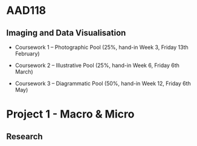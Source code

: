 # AAD118
## Imaging and Data Visualisation

* Coursework 1 – Photographic Pool (25%, hand-in Week 3, Friday 13th February)

* Coursework 2 – Illustrative Pool (25%, hand-in Week 6, Friday 6th March)

* Coursework 3 – Diagrammatic Pool (50%, hand-in Week 12, Friday 6th May)


# Project 1 - Macro & Micro

## Research 
